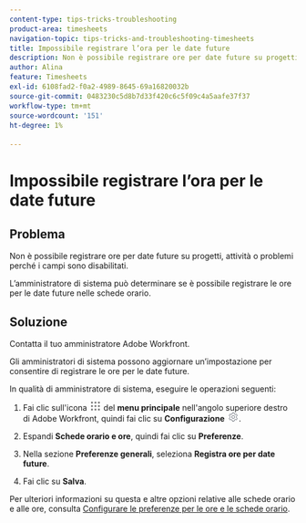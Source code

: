```yaml
---
content-type: tips-tricks-troubleshooting
product-area: timesheets
navigation-topic: tips-tricks-and-troubleshooting-timesheets
title: Impossibile registrare l’ora per le date future
description: Non è possibile registrare ore per date future su progetti, attività o problemi perché i campi sono disabilitati.
author: Alina
feature: Timesheets
exl-id: 6108fad2-f0a2-4989-8645-69a16820032b
source-git-commit: 0483230c5d8b7d33f420c6c5f09c4a5aafe37f37
workflow-type: tm+mt
source-wordcount: '151'
ht-degree: 1%

---
```


# Impossibile registrare l’ora per le date future

## Problema

Non è possibile registrare ore per date future su progetti, attività o problemi perché i campi sono disabilitati.

L’amministratore di sistema può determinare se è possibile registrare le ore per le date future nelle schede orario.

## Soluzione

Contatta il tuo amministratore Adobe Workfront.

Gli amministratori di sistema possono aggiornare un’impostazione per consentire di registrare le ore per le date future.

In qualità di amministratore di sistema, eseguire le operazioni seguenti:

1. Fai clic sull&#39;icona ![](assets/main-menu-icon.png) del **menu principale** nell&#39;angolo superiore destro di Adobe Workfront, quindi fai clic su **Configurazione** ![](assets/gear-icon-settings.png).

1. Espandi **Schede orario e ore**, quindi fai clic su **Preferenze**.

1. Nella sezione **Preferenze generali**, seleziona **Registra ore per date future**.

1. Fai clic su **Salva**.

Per ulteriori informazioni su questa e altre opzioni relative alle schede orario e alle ore, consulta [Configurare le preferenze per le ore e le schede orario](../../administration-and-setup/set-up-workfront/configure-timesheets-schedules/timesheet-and-hour-preferences.md).
